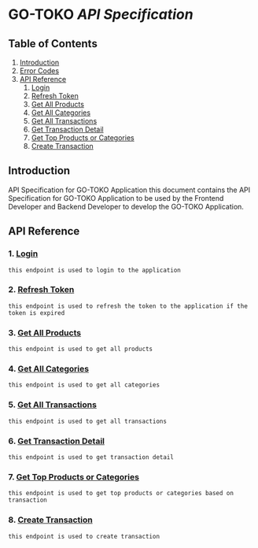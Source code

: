 # GO-TOKO _API Specification_

## Table of Contents

1. [Introduction](#introduction)
2. [Error Codes](#error-codes)
3. [API Reference](#api-reference)
   1. [Login](#1-login)
   2. [Refresh Token](#2-refresh-token)
   3. [Get All Products](#3-get-all-products)
   4. [Get All Categories](#4-get-all-categories)
   5. [Get All Transactions](#5-get-all-transactions)
   6. [Get Transaction Detail](#6-get-transaction-detail)
   7. [Get Top Products or Categories](#7-get-top-products-or-categories)
   8. [Create Transaction](#8-create-transaction)

## Introduction

API Specification for GO-TOKO Application this document contains the API Specification for GO-TOKO Application to be used by the Frontend Developer and Backend Developer to develop the GO-TOKO Application.

## API Reference

### 1. [Login](api/auth/login.md)

    this endpoint is used to login to the application

### 2. [Refresh Token](api/auth/refresh-token.md)

    this endpoint is used to refresh the token to the application if the token is expired

### 3. [Get All Products](api/products/products.md)

    this endpoint is used to get all products

### 4. [Get All Categories](api/categories/categories.md)

    this endpoint is used to get all categories

### 5. [Get All Transactions](api/transactions/transactions.md)

    this endpoint is used to get all transactions

### 6. [Get Transaction Detail](api/transactions/transaction.md)

    this endpoint is used to get transaction detail

### 7. [Get Top Products or Categories](api/transactions/top.md)

    this endpoint is used to get top products or categories based on transaction

### 8. [Create Transaction](api/transactions/create_transaction.md)

    this endpoint is used to create transaction
